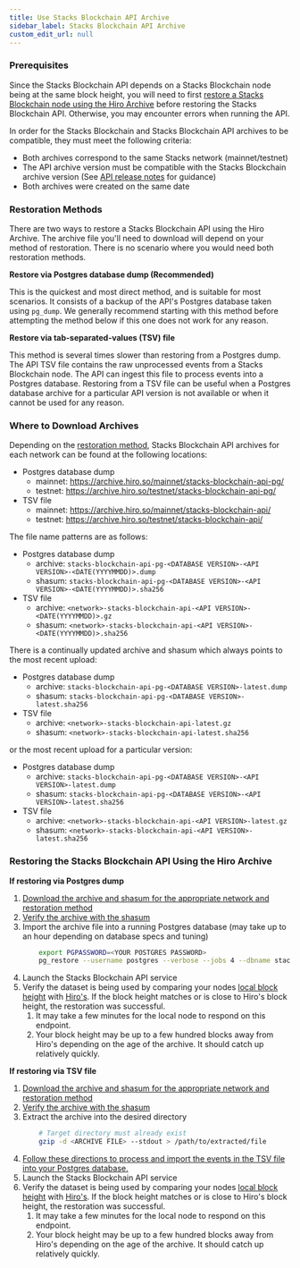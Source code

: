 ```yaml
---
title: Use Stacks Blockchain API Archive
sidebar_label: Stacks Blockchain API Archive
custom_edit_url: null
---
```


### Prerequisites

Since the Stacks Blockchain API depends on a Stacks Blockchain node being at the same block height, you will need to first [restore a Stacks Blockchain node using the Hiro Archive](#restoring-the-stacks-blockchain-node-using-the-hiro-archive) before restoring the Stacks Blockchain API. Otherwise, you may encounter errors when running the API.

In order for the Stacks Blockchain and Stacks Blockchain API archives to be compatible, they must meet the following criteria:

- Both archives correspond to the same Stacks network (mainnet/testnet)
- The API archive version must be compatible with the Stacks Blockchain archive version (See [API release notes](https://github.com/hirosystems/stacks-blockchain-api/releases) for guidance)
- Both archives were created on the same date

### Restoration Methods

There are two ways to restore a Stacks Blockchain API using the Hiro Archive. The archive file you'll need to download will depend on your method of restoration. There is no scenario where you would need both restoration methods.

**Restore via Postgres database dump (Recommended)**

This is the quickest and most direct method, and is suitable for most scenarios. It consists of a backup of the API's Postgres database taken using `pg_dump`. We generally recommend starting with this method before attempting the method below if this one does not work for any reason.

**Restore via tab-separated-values (TSV) file**

This method is several times slower than restoring from a Postgres dump. The API TSV file contains the raw unprocessed events from a Stacks Blockchain node. The API can ingest this file to process events into a Postgres database.
Restoring from a TSV file can be useful when a Postgres database archive for a particular API version is not available or when it cannot be used for any reason.

### Where to Download Archives

Depending on the [restoration method](#restoration-methods), Stacks Blockchain API archives for each network can be found at the following locations:

- Postgres database dump
  - mainnet: https://archive.hiro.so/mainnet/stacks-blockchain-api-pg/
  - testnet: https://archive.hiro.so/testnet/stacks-blockchain-api-pg/
- TSV file
  - mainnet: https://archive.hiro.so/mainnet/stacks-blockchain-api/
  - testnet: https://archive.hiro.so/testnet/stacks-blockchain-api/

The file name patterns are as follows:

- Postgres database dump
  - archive: `stacks-blockchain-api-pg-<DATABASE VERSION>-<API VERSION>-<DATE(YYYYMMDD)>.dump`
  - shasum: `stacks-blockchain-api-pg-<DATABASE VERSION>-<API VERSION>-<DATE(YYYYMMDD)>.sha256`
- TSV file
  - archive: `<network>-stacks-blockchain-api-<API VERSION>-<DATE(YYYYMMDD)>.gz`
  - shasum: `<network>-stacks-blockchain-api-<API VERSION>-<DATE(YYYYMMDD)>.sha256`

There is a continually updated archive and shasum which always points to the most recent upload:

- Postgres database dump
  - archive: `stacks-blockchain-api-pg-<DATABASE VERSION>-latest.dump`
  - shasum: `stacks-blockchain-api-pg-<DATABASE VERSION>-latest.sha256`
- TSV file
  - archive: `<network>-stacks-blockchain-api-latest.gz`
  - shasum: `<network>-stacks-blockchain-api-latest.sha256`

or the most recent upload for a particular version:

- Postgres database dump
  - archive: `stacks-blockchain-api-pg-<DATABASE VERSION>-<API VERSION>-latest.dump`
  - shasum: `stacks-blockchain-api-pg-<DATABASE VERSION>-<API VERSION>-latest.sha256`
- TSV file
  - archive: `<network>-stacks-blockchain-api-<API VERSION>-latest.gz`
  - shasum: `<network>-stacks-blockchain-api-<API VERSION>-latest.sha256`

### Restoring the Stacks Blockchain API Using the Hiro Archive

**If restoring via Postgres dump**

1. [Download the archive and shasum for the appropriate network and restoration method](#where-to-download-archives-1)
1. [Verify the archive with the shasum](#verifying-integrity)
1. Import the archive file into a running Postgres database (may take up to an hour depending on database specs and tuning)
   ```bash
       export PGPASSWORD=<YOUR POSTGRES PASSWORD>
       pg_restore --username postgres --verbose --jobs 4 --dbname stacks_blockchain_api /path/to/archive/file
   ```
1. Launch the Stacks Blockchain API service
1. Verify the dataset is being used by comparing your nodes [local block height](http://localhost:3999/extended/v1/status) with [Hiro's](https://api.hiro.so/extended/v1/status). If the block height matches or is close to Hiro's block height, the restoration was successful.
   1. It may take a few minutes for the local node to respond on this endpoint.
   1. Your block height may be up to a few hundred blocks away from Hiro's depending on the age of the archive. It should catch up relatively quickly.

**If restoring via TSV file**

1. [Download the archive and shasum for the appropriate network and restoration method](#where-to-download-archives-1)
1. [Verify the archive with the shasum](#verifying-integrity)
1. Extract the archive into the desired directory
   ```bash
       # Target directory must already exist
       gzip -d <ARCHIVE FILE> --stdout > /path/to/extracted/file
   ```
1. [Follow these directions to process and import the events in the TSV file into your Postgres database.](https://github.com/hirosystems/stacks-blockchain-api#export-and-import)
1. Launch the Stacks Blockchain API service
1. Verify the dataset is being used by comparing your nodes [local block height](http://localhost:3999/extended/v1/status) with [Hiro's](https://api.hiro.so/extended/v1/status). If the block height matches or is close to Hiro's block height, the restoration was successful.
   1. It may take a few minutes for the local node to respond on this endpoint.
   1. Your block height may be up to a few hundred blocks away from Hiro's depending on the age of the archive. It should catch up relatively quickly.
